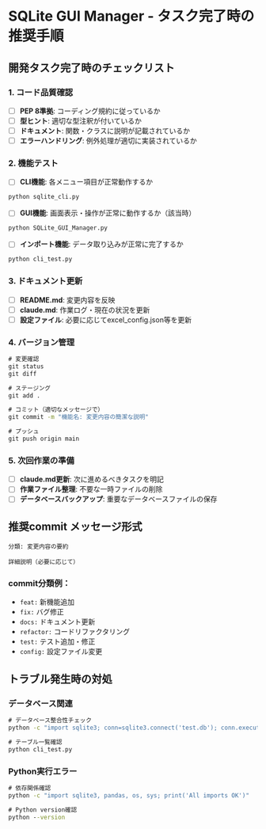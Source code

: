 # SQLite GUI Manager - タスク完了時の推奨手順

## 開発タスク完了時のチェックリスト

### 1. コード品質確認
- [ ] **PEP 8準拠**: コーディング規約に従っているか
- [ ] **型ヒント**: 適切な型注釈が付いているか
- [ ] **ドキュメント**: 関数・クラスに説明が記載されているか
- [ ] **エラーハンドリング**: 例外処理が適切に実装されているか

### 2. 機能テスト
- [ ] **CLI機能**: 各メニュー項目が正常動作するか
```cmd
python sqlite_cli.py
```
- [ ] **GUI機能**: 画面表示・操作が正常に動作するか（該当時）
```cmd
python SQLite_GUI_Manager.py
```
- [ ] **インポート機能**: データ取り込みが正常に完了するか
```cmd
python cli_test.py
```

### 3. ドキュメント更新
- [ ] **README.md**: 変更内容を反映
- [ ] **claude.md**: 作業ログ・現在の状況を更新
- [ ] **設定ファイル**: 必要に応じてexcel_config.json等を更新

### 4. バージョン管理
```cmd
# 変更確認
git status
git diff

# ステージング
git add .

# コミット（適切なメッセージで）
git commit -m "機能名: 変更内容の簡潔な説明"

# プッシュ
git push origin main
```

### 5. 次回作業の準備
- [ ] **claude.md更新**: 次に進めるべきタスクを明記
- [ ] **作業ファイル整理**: 不要な一時ファイルの削除
- [ ] **データベースバックアップ**: 重要なデータベースファイルの保存

## 推奨commit メッセージ形式
```
分類: 変更内容の要約

詳細説明（必要に応じて）
```

### commit分類例：
- `feat:` 新機能追加
- `fix:` バグ修正  
- `docs:` ドキュメント更新
- `refactor:` コードリファクタリング
- `test:` テスト追加・修正
- `config:` 設定ファイル変更

## トラブル発生時の対処
### データベース関連
```cmd
# データベース整合性チェック
python -c "import sqlite3; conn=sqlite3.connect('test.db'); conn.execute('PRAGMA integrity_check')"

# テーブル一覧確認
python cli_test.py
```

### Python実行エラー
```cmd
# 依存関係確認
python -c "import sqlite3, pandas, os, sys; print('All imports OK')"

# Python version確認
python --version
```